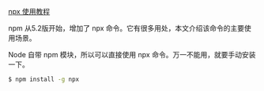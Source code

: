 [npx 使用教程](https://www.ruanyifeng.com/blog/2019/02/npx.html)



npm 从5.2版开始，增加了 npx 命令。它有很多用处，本文介绍该命令的主要使用场景。

Node 自带 npm 模块，所以可以直接使用 npx 命令。万一不能用，就要手动安装一下。

```sh
$ npm install -g npx
```

